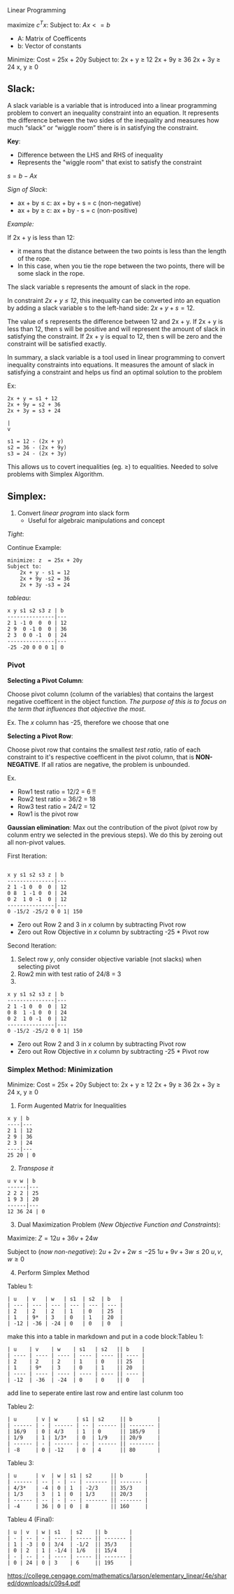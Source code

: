 Linear Programming

maximize $c^Tx$:
Subject to:
	$Ax <= b$
- A: Matrix of Coefficents
- b: Vector of constants


Minimize: Cost = 25x + 20y
Subject to:
2x + y ≥ 12
2x + 9y ≥ 36
2x + 3y ≥ 24
x, y ≥ 0

## Slack: 
A slack variable is a variable that is introduced into a linear programming problem to convert an inequality constraint into an equation. It represents the difference between the two sides of the inequality and measures how much “slack” or “wiggle room” there is in satisfying the constraint.

__Key__:

- Difference between the LHS and RHS of inequality
- Represents the "wiggle room" that exist to satisfy the constraint

$s  = b - Ax$

*Sign of Slack*:

- ax + by ≤ c: ax + by + s = c (non-negative)
- ax + by ≥ c: ax + by - s = c (non-positive)

*Example:*

If 2x + y is less than 12:
- it means that the distance between the two points is less than the length of the rope. 
- In this case, when you tie the rope between the two points, there will be some slack in the rope. 

The slack variable s represents the amount of slack in the rope.



In constraint *2x + y ≤ 12*, this inequality can be converted into an equation by adding a slack variable s to the left-hand side: $2x + y + s = 12$. 

The value of s represents the difference between 12 and 2x + y. If 2x + y is less than 12, then s will be positive and will represent the amount of slack in satisfying the constraint. If 2x + y is equal to 12, then s will be zero and the constraint will be satisfied exactly.

In summary, a slack variable is a tool used in linear programming to convert inequality constraints into equations. It measures the amount of slack in satisfying a constraint and helps us find an optimal solution to the problem 


Ex:

```
2x + y = s1 + 12
2x + 9y = s2 + 36
2x + 3y = s3 + 24

|
v

s1 = 12 - (2x + y)
s2 = 36 - (2x + 9y)
s3 = 24 - (2x + 3y)
```

This allows us to covert inequalities (eg. ≥) to equalities. Needed to solve problems with Simplex Algorithm.


## Simplex:
1. Convert *linear program* into slack form
	 - Useful for algebraic manipulations and concept

*Tight*: 


Continue Example:

```
minimize: z  = 25x + 20y
Subject to:
	2x + y - s1 = 12
	2x + 9y -s2 = 36
	2x + 3y -s3 = 24
```

*tableau*: 

```
x y s1 s2 s3 z | b
---------------|---
2 1 -1 0  0  0 | 12
2 9  0 -1 0  0 | 36
2 3  0 0 -1  0 | 24
---------------|---
-25 -20 0 0 0 1| 0
```

### Pivot

__Selecting a Pivot Column__:

Choose pivot column (column of the variables) that contains the largest negative coefficent in the object function. *The purpose of this is to focus on the term that influences that objective the most*.

Ex. The $x$ column has -25, therefore we choose that one


__Selecting a Pivot Row__:

Choose pivot row that contains the smallest *test ratio*, ratio of each constraint to it's respective coefficent in the pivot column, that is **NON-NEGATIVE**. If all ratios are negative, the problem is unbounded.

Ex.
- Row1 test ratio = 12/2 = 6 !!
- Row2 test ratio = 36/2 = 18
- Row3 test ratio = 24/2 = 12
- Row1 is the pivot row

__Gaussian elimination__:
Max out the contribution of the pivot (pivot row by colunm entry we selected in the previous steps). We do this by zeroing out all non-pivot values.

First Iteration:

```

x y s1 s2 s3 z | b
---------------|---
2 1 -1 0  0  0 | 12
0 8  1 -1 0  0 | 24
0 2  1 0 -1  0 | 12
---------------|---
0 -15/2 -25/2 0 0 1| 150
```
- Zero out Row 2 and 3 in $x$ column by subtracting Pivot row
- Zero out Row Objective in $x$ column by subtracting -25 * Pivot row

Second Iteration:
1. Select row $y$, only consider objective variable (not slacks) when selecting pivot
2. Row2 min with test ratio of 24/8 = 3
3.
```
x y s1 s2 s3 z | b
---------------|---
2 1 -1 0  0  0 | 12
0 8  1 -1 0  0 | 24
0 2  1 0 -1  0 | 12
---------------|---
0 -15/2 -25/2 0 0 1| 150
```
- Zero out Row 2 and 3 in $x$ column by subtracting Pivot row
- Zero out Row Objective in $x$ column by subtracting -25 * Pivot row


### Simplex Method: Minimization


Minimize: Cost = 25x + 20y
Subject to:
2x + y ≥ 12
2x + 9y ≥ 36
2x + 3y ≥ 24
x, y ≥ 0

1.  Form Augented Matrix for Inequalities
```
x y | b
----|---
2 1 | 12
2 9 | 36
2 3 | 24
----|---
25 20 | 0
```

2. *Transpose it*

```
u v w | b
------|---
2 2 2 | 25
1 9 3 | 20
------|---
12 36 24 | 0
```
3. Dual Maximization Problem (*New Objective Function and Constraints*):

Maximize: $Z = 12u + 36v + 24w$

Subject to (*now non-negative*):
$2u + 2v + 2w \leq -25$
$1u + 9v + 3w \leq 20$
$u, v , w \geq 0$

4. Perform Simplex Method

Tableu 1:
```
| u   | v   | w   | s1  | s2  | b   |
| --- | --- | --- | --- | --- | --- |
| 2   | 2   | 2   | 1   | 0   | 25  |
| 1   | 9*  | 3   | 0   | 1   | 20  |
| -12 | -36 | -24 | 0   | 0   | 0   |

```

make this into a table in markdown and put in a code block:Tableu 1:
```
| u    | v    | w    | s1   | s2   || b    |
| ---- | ---- | ---- | ---- | ---- || ---- |
| 2    | 2    | 2    | 1    | 0    || 25   |
| 1    | 9*   | 3    | 0    | 1    || 20   |
| ---- | ---- | ---- | ---- | ---- || ---- |
| -12  | -36  | -24  | 0    | 0    || 0    |
```

add line to seperate entire last row and entire last colunm too



Tableu 2:
```
| u      | v | w      | s1 | s2     || b        |
| ------ | - | ------ | -- | ------ || -------- |
| 16/9   | 0 | 4/3    | 1  | 0      || 185/9    |
| 1/9    | 1 | 1/3*   | 0  | 1/9    || 20/9     |
| ------ | - | ------ | -- | ------ || -------- |
| -8     | 0 | -12    | 0  | 4      || 80       |

```

Tableu 3:
```
| u      | v  | w | s1 | s2      || b       |
| ------ | -- | - | -- | ------- || ------- |
| 4/3*   | -4 | 0 | 1  | -2/3    || 35/3    |
| 1/3    | 3  | 1 | 0  | 1/3     || 20/3    |
| ------ | -- | - | -- | ------- || ------- |
| -4     | 36 | 0 | 0  | 8       || 160     |

```


Tableu 4 (Final):
```
| u | v  | w | s1   | s2    || b       |
| - | -- | - | ---- | ----- || ------- |
| 1 | -3 | 0 | 3/4  | -1/2  || 35/3    |
| 0 | 2  | 1 | -1/4 | 1/6   || 15/4    |
| - | -- | - | ---- | ----- || ------- |
| 0 | 24 | 0 | 3    | 6     || 195     |
```


https://college.cengage.com/mathematics/larson/elementary_linear/4e/shared/downloads/c09s4.pdf



